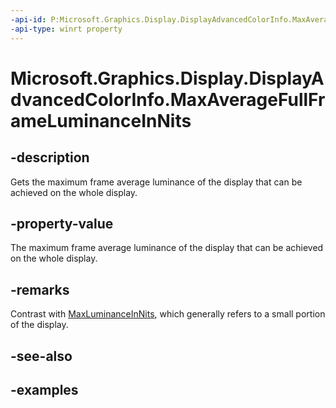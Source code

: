 ```yaml
---
-api-id: P:Microsoft.Graphics.Display.DisplayAdvancedColorInfo.MaxAverageFullFrameLuminanceInNits
-api-type: winrt property
---
```


# Microsoft.Graphics.Display.DisplayAdvancedColorInfo.MaxAverageFullFrameLuminanceInNits

<!--
public double MaxAverageFullFrameLuminanceInNits { get; }
-->

## -description

Gets the maximum frame average luminance of the display that can be achieved on the whole display.

## -property-value

The maximum frame average luminance of the display that can be achieved on the whole display.

## -remarks

Contrast with [MaxLuminanceInNits](displayadvancedcolorinfo_maxluminanceinnits.md), which generally refers to a small portion of the display.

## -see-also

## -examples
